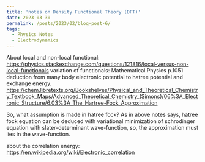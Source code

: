 ```yaml
---
title: 'notes on Density Functional Theory (DFT)'
date: 2023-03-30
permalink: /posts/2023/02/blog-post-6/
tags:
  - Physics Notes
  - Electrodynamics
---
```


About local and non-local functional: https://physics.stackexchange.com/questions/121816/local-versus-non-local-functionals
variation of functionals: Mathematical Physics p.1051
deduction from many body electronic potential to hatree potential and exchange energy. https://chem.libretexts.org/Bookshelves/Physical_and_Theoretical_Chemistry_Textbook_Maps/Advanced_Theoretical_Chemistry_(Simons)/06%3A_Electronic_Structure/6.03%3A_The_Hartree-Fock_Approximation

So, what assumption is made in hatree fock? As in above notes says, hatree fock equation can be deduced with variational minimization of schrodinger equation with slater-determinant wave-function, so, the approximation must lies in the wave-function.

about the correlation energy: https://en.wikipedia.org/wiki/Electronic_correlation